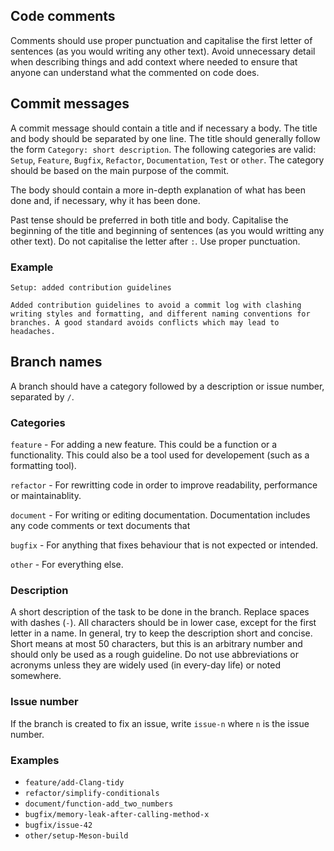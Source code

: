 ## Code comments
Comments should use proper punctuation and capitalise the first letter of sentences (as you would writing any other text). Avoid unnecessary detail when describing things and
add context where needed to ensure that anyone can understand what the commented on code does. 


## Commit messages
A commit message should contain a title and if necessary a body. The title and body should be separated by one line. The title should generally 
follow the form `Category: short description`. The following categories are valid: `Setup`, `Feature`, `Bugfix`, `Refactor`, `Documentation`, `Test` or `other`. The category should be based on the main purpose of the commit. 

The body should contain a more in-depth explanation of what has been done and, if necessary, why it has been done.

Past tense should be preferred in both title and body. Capitalise the beginning of the title and beginning of sentences (as you would writting any other text). Do not capitalise the letter after `:`. Use proper punctuation.

### Example

```
Setup: added contribution guidelines

Added contribution guidelines to avoid a commit log with clashing writing styles and formatting, and different naming conventions for branches. A good standard avoids conflicts which may lead to headaches.
```

## Branch names
A branch should have a category followed by a description or issue number, separated by `/`.

### Categories 
`feature` - For adding a new feature. This could be a function or a functionality. This could also be a tool used for developement (such as a formatting tool).

`refactor` - For rewritting code in order to improve readability, performance or maintainablity. 

`document` - For writing or editing documentation. Documentation includes any code comments or text documents that  

`bugfix` - For anything that fixes behaviour that is not expected or intended.  
    
`other` - For everything else.


### Description
A short description of the task to be done in the branch. Replace spaces with dashes (`-`). All characters should be in lower case, except for the first letter in a name. In general, try to keep the description short and concise. Short means at most 50 characters, but this is an arbitrary number and should only be used as a rough guideline. Do not use abbreviations or acronyms unless they are widely used (in every-day life) or noted somewhere. 

### Issue number
If the branch is created to fix an issue, write `issue-n` where `n` is the issue number. 


### Examples
* `feature/add-Clang-tidy`
* `refactor/simplify-conditionals`
* `document/function-add_two_numbers`
* `bugfix/memory-leak-after-calling-method-x`
* `bugfix/issue-42`
* `other/setup-Meson-build`